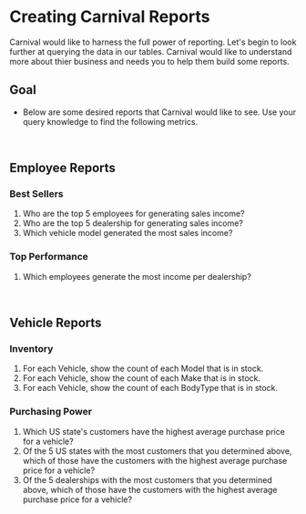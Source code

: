 # Creating Carnival Reports

Carnival would like to harness the full power of reporting. Let's begin to look further at querying the data in our tables. Carnival would like to understand more about thier business and needs you to help them build some reports.

## Goal
- Below are some desired reports that Carnival would like to see. Use your query knowledge to find the following metrics.

<br>

## Employee Reports
### Best Sellers

1. Who are the top 5 employees for generating sales income?
2. Who are the top 5 dealership for generating sales income?
3. Which vehicle model generated the most sales income?

### Top Performance

1. Which employees generate the most income per dealership?

<br>

## Vehicle Reports

### Inventory
1. For each Vehicle, show the count of each Model that is in stock.
2. For each Vehicle, show the count of each Make that is in stock.
2. For each Vehicle, show the count of each BodyType that is in stock.

### Purchasing Power

1. Which US state's customers have the highest average purchase price for a vehicle?
2. Of the 5 US states with the most customers that you determined above, which of those have the customers with the highest average purchase price for a vehicle?
3. Of the 5 dealerships with the most customers that you determined above, which of those have the customers with the highest average purchase price for a vehicle?




